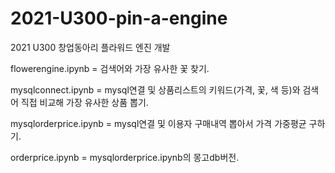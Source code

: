 ﻿# 2021-U300-pin-a-engine

2021 U300 창업동아리
플라워드 엔진 개발


flowerengine.ipynb = 검색어와 가장 유사한 꽃 찾기.

mysqlconnect.ipynb = mysql연결 및 상품리스트의 키워드(가격, 꽃, 색 등)와 검색어 직접 비교해 가장 유사한 상품 뽑기.

mysqlorderprice.ipynb = mysql연결 및 이용자 구매내역 뽑아서 가격 가중평균 구하기.

orderprice.ipynb = mysqlorderprice.ipynb의 몽고db버전.
